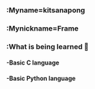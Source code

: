 
###  :Myname=kitsanapong 
###  :Mynickname=Frame
###  :What is being learned 📖
####   -Basic C language
####   -Basic Python language 



      


<!--
**Kitsanapong-F/Kitsanapong-F** is a ✨ _special_ ✨ repository because its `README.md` (this file) appears on your GitHub profile.

Here are some ideas to get you started:

- 🔭 I’m currently working on ...
- 🌱 I’m currently learning ...
- 👯 I’m looking to collaborate on ...
- 🤔 I’m looking for help with ...
- 💬 Ask me about ...
- 📫 How to reach me: ...
- 😄 Pronouns: ...
- ⚡ Fun fact: ...
-->
